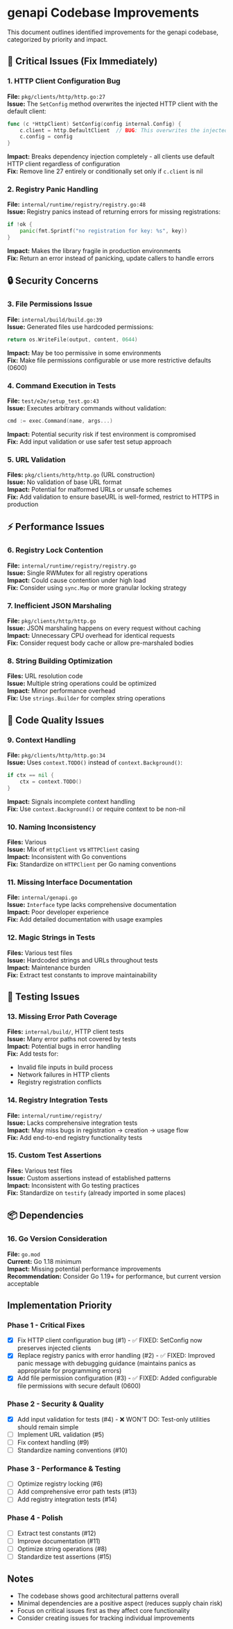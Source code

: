 # genapi Codebase Improvements

This document outlines identified improvements for the genapi codebase, categorized by priority and impact.

## 🚨 Critical Issues (Fix Immediately)

### 1. HTTP Client Configuration Bug
**File:** `pkg/clients/http/http.go:27`  
**Issue:** The `SetConfig` method overwrites the injected HTTP client with the default client:
```go
func (c *HttpClient) SetConfig(config internal.Config) {
	c.client = http.DefaultClient  // BUG: This overwrites the injected client
	c.config = config
}
```
**Impact:** Breaks dependency injection completely - all clients use default HTTP client regardless of configuration  
**Fix:** Remove line 27 entirely or conditionally set only if `c.client` is nil

### 2. Registry Panic Handling
**File:** `internal/runtime/registry/registry.go:48`  
**Issue:** Registry panics instead of returning errors for missing registrations:
```go
if !ok {
    panic(fmt.Sprintf("no registration for key: %s", key))
}
```
**Impact:** Makes the library fragile in production environments  
**Fix:** Return an error instead of panicking, update callers to handle errors

## 🔒 Security Concerns

### 3. File Permissions Issue
**File:** `internal/build/build.go:39`  
**Issue:** Generated files use hardcoded permissions:
```go
return os.WriteFile(output, content, 0644)
```
**Impact:** May be too permissive in some environments  
**Fix:** Make file permissions configurable or use more restrictive defaults (0600)

### 4. Command Execution in Tests
**File:** `test/e2e/setup_test.go:43`  
**Issue:** Executes arbitrary commands without validation:
```go
cmd := exec.Command(name, args...)
```
**Impact:** Potential security risk if test environment is compromised  
**Fix:** Add input validation or use safer test setup approach

### 5. URL Validation
**Files:** `pkg/clients/http/http.go` (URL construction)  
**Issue:** No validation of base URL format  
**Impact:** Potential for malformed URLs or unsafe schemes  
**Fix:** Add validation to ensure baseURL is well-formed, restrict to HTTPS in production

## ⚡ Performance Issues

### 6. Registry Lock Contention
**File:** `internal/runtime/registry/registry.go`  
**Issue:** Single RWMutex for all registry operations  
**Impact:** Could cause contention under high load  
**Fix:** Consider using `sync.Map` or more granular locking strategy

### 7. Inefficient JSON Marshaling
**File:** `pkg/clients/http/http.go`  
**Issue:** JSON marshaling happens on every request without caching  
**Impact:** Unnecessary CPU overhead for identical requests  
**Fix:** Consider request body cache or allow pre-marshaled bodies

### 8. String Building Optimization
**Files:** URL resolution code  
**Issue:** Multiple string operations could be optimized  
**Impact:** Minor performance overhead  
**Fix:** Use `strings.Builder` for complex string operations

## 🧹 Code Quality Issues

### 9. Context Handling
**File:** `pkg/clients/http/http.go:34`  
**Issue:** Uses `context.TODO()` instead of `context.Background()`:
```go
if ctx == nil {
    ctx = context.TODO()
}
```
**Impact:** Signals incomplete context handling  
**Fix:** Use `context.Background()` or require context to be non-nil

### 10. Naming Inconsistency
**Files:** Various  
**Issue:** Mix of `HttpClient` vs `HTTPClient` casing  
**Impact:** Inconsistent with Go conventions  
**Fix:** Standardize on `HTTPClient` per Go naming conventions

### 11. Missing Interface Documentation
**File:** `internal/genapi.go`  
**Issue:** `Interface` type lacks comprehensive documentation  
**Impact:** Poor developer experience  
**Fix:** Add detailed documentation with usage examples

### 12. Magic Strings in Tests
**Files:** Various test files  
**Issue:** Hardcoded strings and URLs throughout tests  
**Impact:** Maintenance burden  
**Fix:** Extract test constants to improve maintainability

## 🧪 Testing Issues

### 13. Missing Error Path Coverage
**Files:** `internal/build/`, HTTP client tests  
**Issue:** Many error paths not covered by tests  
**Impact:** Potential bugs in error handling  
**Fix:** Add tests for:
- Invalid file inputs in build process
- Network failures in HTTP clients  
- Registry registration conflicts

### 14. Registry Integration Tests
**File:** `internal/runtime/registry/`  
**Issue:** Lacks comprehensive integration tests  
**Impact:** May miss bugs in registration → creation → usage flow  
**Fix:** Add end-to-end registry functionality tests

### 15. Custom Test Assertions
**Files:** Various test files  
**Issue:** Custom assertions instead of established patterns  
**Impact:** Inconsistent with Go testing practices  
**Fix:** Standardize on `testify` (already imported in some places)

## 📦 Dependencies

### 16. Go Version Consideration
**File:** `go.mod`  
**Current:** Go 1.18 minimum  
**Impact:** Missing potential performance improvements  
**Recommendation:** Consider Go 1.19+ for performance, but current version acceptable

## Implementation Priority

### Phase 1 - Critical Fixes
- [x] Fix HTTP client configuration bug (#1) - ✅ FIXED: SetConfig now preserves injected clients
- [x] Replace registry panics with error handling (#2) - ✅ FIXED: Improved panic message with debugging guidance (maintains panics as appropriate for programming errors)
- [x] Add file permission configuration (#3) - ✅ FIXED: Added configurable file permissions with secure default (0600)

### Phase 2 - Security & Quality
- [x] Add input validation for tests (#4) - ❌ WON'T DO: Test-only utilities should remain simple
- [ ] Implement URL validation (#5)
- [ ] Fix context handling (#9)
- [ ] Standardize naming conventions (#10)

### Phase 3 - Performance & Testing
- [ ] Optimize registry locking (#6)
- [ ] Add comprehensive error path tests (#13)
- [ ] Add registry integration tests (#14)

### Phase 4 - Polish
- [ ] Extract test constants (#12)
- [ ] Improve documentation (#11)
- [ ] Optimize string operations (#8)
- [ ] Standardize test assertions (#15)

## Notes

- The codebase shows good architectural patterns overall
- Minimal dependencies are a positive aspect (reduces supply chain risk)
- Focus on critical issues first as they affect core functionality
- Consider creating issues for tracking individual improvements
